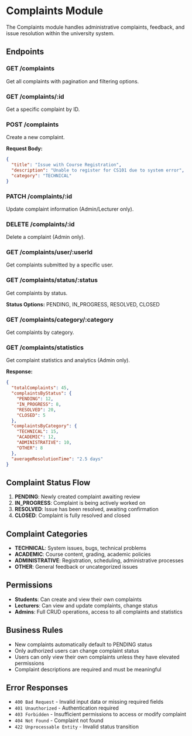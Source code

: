 # Complaints Module

The Complaints module handles administrative complaints, feedback, and issue resolution within the university system.

## Endpoints

### GET /complaints
Get all complaints with pagination and filtering options.

### GET /complaints/:id
Get a specific complaint by ID.

### POST /complaints
Create a new complaint.

**Request Body:**
```json
{
  "title": "Issue with Course Registration",
  "description": "Unable to register for CS101 due to system error",
  "category": "TECHNICAL"
}
```

### PATCH /complaints/:id
Update complaint information (Admin/Lecturer only).

### DELETE /complaints/:id
Delete a complaint (Admin only).

### GET /complaints/user/:userId
Get complaints submitted by a specific user.

### GET /complaints/status/:status
Get complaints by status.

**Status Options:** PENDING, IN_PROGRESS, RESOLVED, CLOSED

### GET /complaints/category/:category
Get complaints by category.

### GET /complaints/statistics
Get complaint statistics and analytics (Admin only).

**Response:**
```json
{
  "totalComplaints": 45,
  "complaintsByStatus": {
    "PENDING": 12,
    "IN_PROGRESS": 8,
    "RESOLVED": 20,
    "CLOSED": 5
  },
  "complaintsByCategory": {
    "TECHNICAL": 15,
    "ACADEMIC": 12,
    "ADMINISTRATIVE": 10,
    "OTHER": 8
  },
  "averageResolutionTime": "2.5 days"
}
```

## Complaint Status Flow

1. **PENDING**: Newly created complaint awaiting review
2. **IN_PROGRESS**: Complaint is being actively worked on
3. **RESOLVED**: Issue has been resolved, awaiting confirmation
4. **CLOSED**: Complaint is fully resolved and closed

## Complaint Categories

- **TECHNICAL**: System issues, bugs, technical problems
- **ACADEMIC**: Course content, grading, academic policies
- **ADMINISTRATIVE**: Registration, scheduling, administrative processes
- **OTHER**: General feedback or uncategorized issues

## Permissions

- **Students**: Can create and view their own complaints
- **Lecturers**: Can view and update complaints, change status
- **Admins**: Full CRUD operations, access to all complaints and statistics

## Business Rules

- New complaints automatically default to PENDING status
- Only authorized users can change complaint status
- Users can only view their own complaints unless they have elevated permissions
- Complaint descriptions are required and must be meaningful

## Error Responses

- `400 Bad Request` - Invalid input data or missing required fields
- `401 Unauthorized` - Authentication required
- `403 Forbidden` - Insufficient permissions to access or modify complaint
- `404 Not Found` - Complaint not found
- `422 Unprocessable Entity` - Invalid status transition
